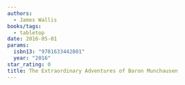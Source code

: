 ```yaml
---
authors:
  - James Wallis
books/tags:
  - tabletop
date: 2016-05-01
params:
  isbn13: "9781633442801"
  year: "2016"
star_rating: 0
title: The Extraordinary Adventures of Baron Munchausen
---
```


<!--more-->
